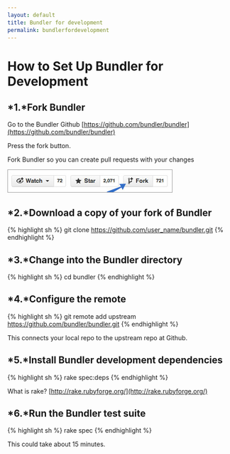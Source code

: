 ```yaml
---
layout: default
title: Bundler for development
permalink: bundlerfordevelopment
---
```


# How to Set Up Bundler for Development

## *1.*Fork Bundler

Go to the Bundler Github [https://github.com/bundler/bundler](https://github.com/bundler/bundler)

Press the fork button.

Fork Bundler so you can create pull requests with your changes

<p>
<img src="../images/fork1.jpg" />
<br>
</p>

## *2.*Download a copy of your fork of Bundler

{% highlight sh %}
git clone https://github.com/user_name/bundler.git
{% endhighlight %}

## *3.*Change into the Bundler directory

{% highlight sh %}
cd bundler
{% endhighlight %}

## *4.*Configure the remote

{% highlight sh %}
git remote add upstream https://github.com/bundler/bundler.git
{% endhighlight %}

This connects your local repo to the upstream repo at Github.

## *5.*Install Bundler development dependencies

{% highlight sh %}
rake spec:deps
{% endhighlight %}

What is rake? [http://rake.rubyforge.org/](http://rake.rubyforge.org/)

## *6.*Run the Bundler test suite

{% highlight sh %}
rake spec
{% endhighlight %}

This could take about 15 minutes.
